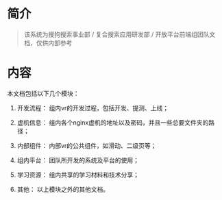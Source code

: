 # 简介

> 该系统为搜狗搜索事业部 / 复合搜索应用研发部 / 开放平台前端组团队文档，仅供内部参考

# 内容

本文档包括以下几个模块：

1. 开发流程： 组内vr的开发过程，包括开发、提测、上线；

2. 虚机信息： 组内各个nginx虚机的地址以及密码，并且一些总要文件夹的路径；

3. 内部组件： 内部vr的公共组件，如滑动、二级页等；

4. 组内平台： 团队所开发的系统及平台的使用；

5. 学习资源： 组内共享的学习材料和技术分享；

6. 其他： 以上模块之外的其他文档。



